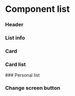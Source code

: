 # Component list

### Header

### List info

### Card

### Card list

### Personal list

### Change screen button
